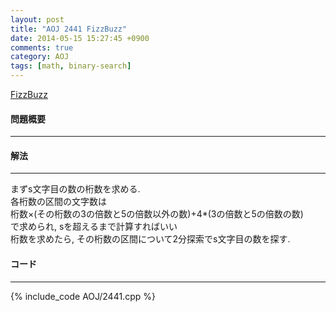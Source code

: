 ```yaml
---
layout: post
title: "AOJ 2441 FizzBuzz"
date: 2014-05-15 15:27:45 +0900
comments: true
category: AOJ
tags: [math, binary-search]
---
```


[FizzBuzz](http://judge.u-aizu.ac.jp/onlinejudge/description.jsp?id=2441)

#### 問題概要

****

#### 解法

****

まずs文字目の数の桁数を求める.  
各桁数の区間の文字数は  
桁数×(その桁数の3の倍数と5の倍数以外の数)+4*(3の倍数と5の倍数の数)  
で求められ, sを超えるまで計算すればいい  
桁数を求めたら, その桁数の区間について2分探索でs文字目の数を探す.  

#### コード

****

{% include_code AOJ/2441.cpp %}

